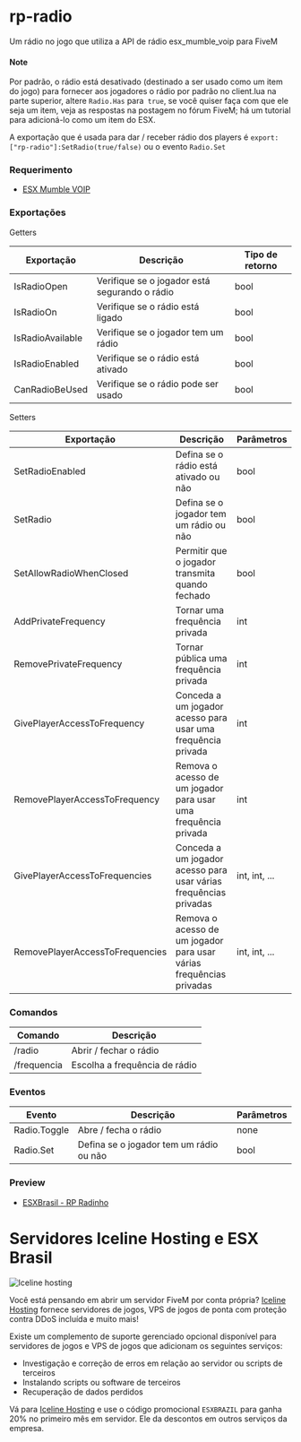 # rp-radio
Um rádio no jogo que utiliza a API de rádio esx_mumble_voip para FiveM

#### Note
Por padrão, o rádio está desativado (destinado a ser usado como um item do jogo) para fornecer aos jogadores o rádio por padrão no client.lua na parte superior, altere `Radio.Has` para` true`, se você quiser faça com que ele seja um item, veja as respostas na postagem no fórum FiveM; há um tutorial para adicioná-lo como um item do ESX.

A exportação que é usada para dar / receber rádio dos players é `export:["rp-radio"]:SetRadio(true/false)` ou o evento `Radio.Set`

### Requerimento

- [ESX Mumble VOIP](https://github.com/ESX-Brasil/esx_mumble_voip)

### Exportações
Getters

| Exportação       | Descrição                                           | Tipo de retorno |
| ---------------- | --------------------------------------------------- | --------------- |
| IsRadioOpen      | Verifique se o jogador está segurando o rádio       | bool            |
| IsRadioOn        | Verifique se o rádio está ligado                    | bool            |
| IsRadioAvailable | Verifique se o jogador tem um rádio                 | bool            |
| IsRadioEnabled   | Verifique se o rádio está ativado                   | bool            |
| CanRadioBeUsed   | Verifique se o rádio pode ser usado                 | bool            |

Setters

| Exportação                      | Descrição                                                           | Parâmetros    |
| ------------------------------- | ------------------------------------------------------------------- | ------------- |
| SetRadioEnabled                 | Defina se o rádio está ativado ou não                               | bool          |
| SetRadio                        | Defina se o jogador tem um rádio ou não                             | bool          |
| SetAllowRadioWhenClosed         | Permitir que o jogador transmita quando fechado                     | bool          |
| AddPrivateFrequency             | Tornar uma frequência privada                                       | int           |
| RemovePrivateFrequency          | Tornar pública uma frequência privada                               | int           |
| GivePlayerAccessToFrequency     | Conceda a um jogador acesso para usar uma frequência privada        | int           |
| RemovePlayerAccessToFrequency   | Remova o acesso de um jogador para usar uma frequência privada      | int           |
| GivePlayerAccessToFrequencies   | Conceda a um jogador acesso para usar várias frequências privadas   | int, int, ... |
| RemovePlayerAccessToFrequencies | Remova o acesso de um jogador para usar várias frequências privadas | int, int, ... |

### Comandos

| Comando    | Descrição                       |
| ---------- | ------------------------------- |
| /radio     | Abrir / fechar o rádio          |
| /frequencia| Escolha a frequência de rádio   |

### Eventos

| Evento       | Descrição                               | Parâmetros             |
| ------------ | --------------------------------------- | ---------------------- |
| Radio.Toggle | Abre / fecha o rádio                    | none                   |
| Radio.Set    | Defina se o jogador tem um rádio ou não | bool                   |

### Preview

- [ESXBrasil - RP Radinho](https://streamable.com/rfwp3h)

# Servidores Iceline Hosting e ESX Brasil

![Iceline hosting](https://cdn.discordapp.com/attachments/704310570098229309/704331510203023490/banner.gif)

Você está pensando em abrir um servidor FiveM por conta própria? 
[Iceline Hosting](https://iceline-hosting.com/billing/aff.php?aff=122) fornece servidores de jogos, VPS de jogos de ponta com proteção contra DDoS incluída e muito mais!

Existe um complemento de suporte gerenciado opcional disponível para servidores de jogos e VPS de jogos que adicionam os seguintes serviços:

- Investigação e correção de erros em relação ao servidor ou scripts de terceiros
- Instalando scripts ou software de terceiros
- Recuperação de dados perdidos

Vá para [Iceline Hosting](https://iceline-hosting.com/billing/aff.php?aff=122) e use o código promocional `ESXBRAZIL` para ganha 20% no primeiro mês em servidor.
Ele da descontos em outros serviços da empresa.

